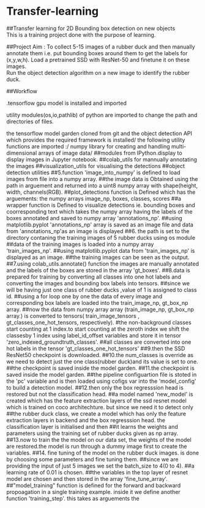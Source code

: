 # Transfer-learning

##Transfer learning for 2D Bounding box detection on new objects	
This is a training project done with the purpose of learning.

##Project Aim :
To collect 5-15 images of a rubber duck and then manually annotate them i.e. put bounding boxes around them to get the labels for (x,y,w,h).
Load a pretrained SSD with ResNet-50 and finetune it on these images.  	
Run the object detection algorithm on a new image to identify the rubber duck.

##Workflow

.tensorflow gpu model is installed and imported

utility modules(os,io,pathlib) of python are imported to change the path and directories of files.

the tensorflow model garden cloned from git and  the object detection API which provides the required framework is installed/
the following utility functions are imported :/
numpy  library for creating and handling multi-dimensional arrays of image data/
##modules from IPython.display to display images in Jupyter notebook.
##colab_utils for mannually annotating the images 
##visualization_utils for visualising the detections
##object detection utilities 
##5.function 'image_into_numpy' is defined to load images from file into a numpy array.
##the image data is Obtained using the path in arguement and returned into a uint8 numpy array with shape(height, width, channels(RGB).
##plot_detections function is Defined which has the arguements: the numpy arrays image_np, boxes, classes,   scores
##a wrapper function is Defined  to visualize detections ie. bounding boxes and coorresponding text which takes the numpy array having the labels of the boxes annotated and saved  to numpy array 'annotations_np'.
##using matplotlib.pyplot 'annotations_np' array is saved as an image file and data from 'annotations_np'as an image is displayed 
##6. the path is set to the directory contaning the training images of 5 rubber ducks using os module
##data of the training images is loaded into a numpy array 'train_images_np'.
##using matplotlib.pyplot data  from 'train_images_np' is displayed as an image.
##the training images can be seen as the output.
##7.using colab_utils.annotate() function the images are manually annotated and the labels of the boxes are stored in the array 'gt_boxes'.
##8.data is prepared  for training by converting all classes into one hot labels and converting the images and bounding box labels into tensors.
##since we will be having just one class of rubber ducks ,value of 1 is assigned to class id.
##using a for loop one by one the data of every image and corresponding box labels are loaded into the train_image_np, gt_box_np array.
##now the data from numpy array array (train_image_np, gt_box_np array.) is converted to tensors( train_image_tensors , gt_classes_one_hot_tensors, respectively).
#the non-background classes start counting at 1 index.to start counting at the zeroth index we shift the classesby 1 index using label_id_offset variables and store it in tensor 'zero_indexed_groundtruth_classes'.
##all classes  are converted into one hot labels in the tensor 'gt_classes_one_hot_tensors'
##9.then the SSD ResNet50 checkpoint is downloaded.
##10.the num_classes is override as we need to detect just the one class(rubber duck)and its value is set to one.
##the checkpoint is saved inside the model garden.
##11.the checkpoint is saved inside the model garden.
##the pipeline configuartion file is stoted in  the 'pc' variable and is then loaded using cofigs var into the 'model_config' to build a detection model.
##12.then only the box regresssion head is restored but not the classification head.
##a model named 'new_model' is created which has the feature extraction layers of the ssd resnet model which is trained on coco architechture. but since we need it to detect only 
##the rubber duck class, we create a model which has only the feature extraction layers in backend and the box regresssion head. the classification layer is initialised and then ##it learns the weights and parameters using the training set of rubber ducks given as np array.
##13.now to train the the model on our data set, the weights of the model are restored.the model is run through a dummy image first to create the variables.
##14. fine tuning of the model on the rubber duck images. is done by choosing some parameters and fine tuning them.
##since we are providing the input of just 5 images we set the batch_size to 4(0 to 4).
##a learning rate of 0.01 is chosen.
##the variables in the top layer of resnet model are chosen and then stored in the array 'fine_tune_array'.
##"model_training" function is defined for the forward and backward propoagation in a single training example. inside it we define another function 'training_step'. this takes as arguements the 

  


  
  
    

  
